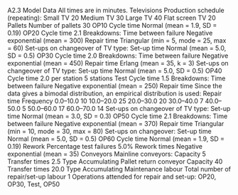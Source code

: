 A2.3 Model Data
All times are in minutes.
Televisions
Production schedule (repeating):
Small TV 20
Medium TV 30
Large TV 40
Flat screen TV 20
Pallets
Number of pallets 30
OP10
Cycle time Normal (mean = 1.9, SD = 0.19)
OP20
Cycle time 2.1
Breakdowns:
Time between failure Negative exponential (mean = 300)
Repair time Triangular (min = 5, mode = 25,
max = 60)
Set-ups on changeover of TV type:
Set-up time Normal (mean = 5.0, SD = 0.5)
OP30
Cycle time 2.0
Breakdowns:
Time between failure Negative exponential (mean = 450)
Repair time Erlang (mean = 35, k = 3)
Set-ups on changeover of TV type:
Set-up time Normal (mean = 5.0, SD = 0.5)
OP40
Cycle time 2.0 per station
5 stations
Test
Cycle time 1.5
Breakdowns:
Time between failure Negative exponential (mean = 250)
Repair time Since the data gives a bimodal
distribution, an empirical distribution
is used:
Repair time Frequency
0.0–10.0 10
10.0–20.0 25
20.0–30.0 20
30.0–40.0 7
40.0–50.0 5
50.0–60.0 17
60.0–70.0 14
Set-ups on changeover of TV type:
Set-up time Normal (mean = 3.0, SD = 0.3)
OP50
Cycle time 2.1
Breakdowns:
Time between failure Negative exponential (mean = 370)
Repair time Triangular (min = 10, mode = 30,
max = 80)
Set-ups on changeover:
Set-up time Normal (mean = 5.0, SD = 0.5)
OP60
Cycle time Normal (mean = 1.9, SD = 0.19)
Rework
Percentage test failures 5.0%
Rework times Negative exponential (mean = 35)
Conveyors
Mainline conveyors:
Capacity 5
Transfer times 2.5
Type Accumulating
Pallet return conveyor
Capacity 40
Transfer times 20.0
Type Accumulating
Maintenance labour
Total number of repair/set-up labour 1
Operations attended for repair and set-up:
OP20, OP30, Test, OP50